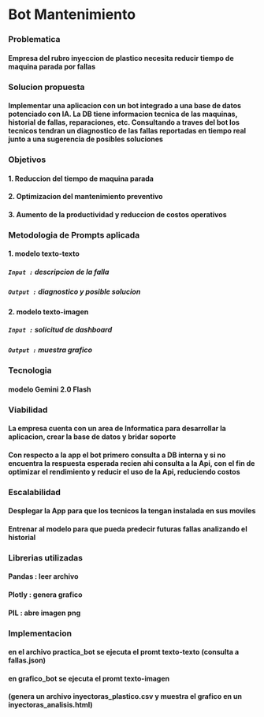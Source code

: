 # Bot Mantenimiento
### Problematica
#### Empresa del rubro inyeccion de plastico necesita reducir tiempo de maquina parada por fallas
### Solucion propuesta
#### Implementar una aplicacion con un bot integrado a una base de datos potenciado con IA. La DB tiene informacion tecnica de las maquinas, historial de fallas, reparaciones, etc. Consultando a traves del bot los tecnicos tendran un diagnostico de las fallas reportadas en tiempo real junto a una sugerencia de posibles soluciones
### Objetivos
#### 1. Reduccion del tiempo de maquina parada
#### 2. Optimizacion del mantenimiento preventivo
#### 3. Aumento de la productividad y reduccion de costos operativos
### Metodologia de Prompts aplicada
#### 1. modelo texto-texto  
##### `Input :`  descripcion de la falla
##### `Output :` diagnostico y posible solucion
#### 2. modelo texto-imagen
##### `Input :` solicitud de dashboard
##### `Output :` muestra grafico 
### Tecnologia
#### modelo Gemini 2.0 Flash
### Viabilidad 
#### La empresa cuenta con un area de Informatica para desarrollar la aplicacion, crear la base de datos y bridar soporte 
#### Con respecto a la app el bot primero consulta a DB interna y si no encuentra la respuesta esperada recien ahi consulta a la Api, con el fin de optimizar el rendimiento y reducir el uso de la Api, reduciendo costos 
### Escalabilidad
#### Desplegar la App para que los tecnicos la tengan instalada en sus moviles
#### Entrenar al modelo para que pueda predecir futuras fallas analizando el historial
### Librerias utilizadas
#### Pandas : leer archivo
#### Plotly : genera grafico
#### PIL : abre imagen png
### Implementacion
#### en el archivo practica_bot se ejecuta el promt texto-texto (consulta a fallas.json)
#### en grafico_bot se ejecuta el promt texto-imagen 
#### (genera un archivo inyectoras_plastico.csv y muestra el grafico en un inyectoras_analisis.html)
